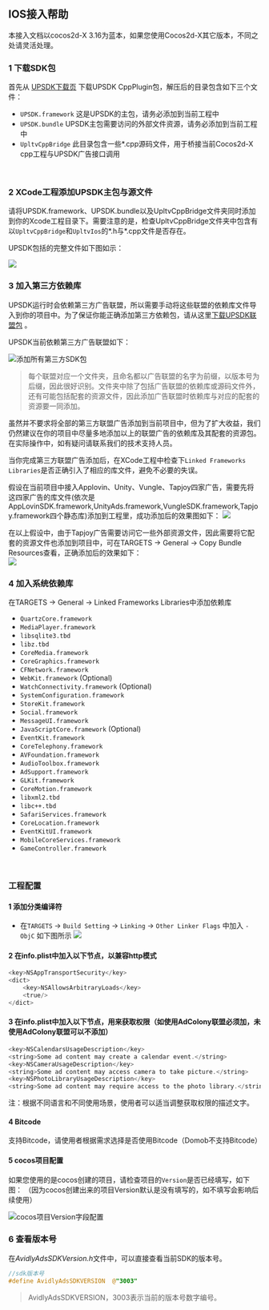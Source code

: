 ## IOS接入帮助

本接入文档以cocos2d-X 3.16为蓝本，如果您使用Cocos2d-X其它版本，不同之处请灵活处理。

### 1 下载SDK包
首先从 [UPSDK下载页](http://docc.upltv.com/docs/show/13 "SDK下载页面") 下载UPSDK CppPlugin包，解压后的目录包含如下三个文件：
- `UPSDK.framework` 这是UPSDK的主包，请务必添加到当前工程中
- `UPSDK.bundle` UPSDK主包需要访问的外部文件资源，请务必添加到当前工程中
- `UpltvCppBridge` 此目录包含一些*.cpp源码文件，用于桥接当前Cocos2d-X cpp工程与UPSDK广告接口调用
</br>

### 2 XCode工程添加UPSDK主包与源文件
请将UPSDK.framework、UPSDK.bundle以及UpltvCppBridge文件夹同时添加到你的Xcode工程目录下。需要注意的是，检查UpltvCppBridge文件夹中包含有以`UpltvCppBridge`和`UpltvIos`的*.h与*.cpp文件是否存在。

UPSDK包括的完整文件如下图如示：

![](http://docc.upltv.com/uploads/201805/5afb9f7198747_5afb9f71.png)

### 3 加入第三方依赖库
UPSDK运行时会依赖第三方广告联盟，所以需要手动将这些联盟的依赖库文件导入到你的项目中。为了保证你能正确添加第三方依赖包，请从这里[下载UPSDK联盟包](http://docc.upltv.com/docs/show/13 "SDK第三方包下载") 。

UPSDK当前依赖第三方广告联盟如下：

![添加所有第三方SDK包](http://docc.upltv.com/uploads/201709/59afafb9143e9_59afafb9.png "添加所有第三方SDK包")

> 每个联盟对应一个文件夹，且命名都以广告联盟的名字为前缀，以版本号为后缀，因此很好识别。文件夹中除了包括广告联盟的依赖库或源码文件外，还有可能包括配套的资源文件，因此添加广告联盟时依赖库与对应的配套的资源要一同添加。

虽然并不要求将全部的第三方联盟广告添加到当前项目中，但为了扩大收益，我们仍然建议在你的项目中尽量多地添加以上的联盟广告的依赖库及其配套的资源包。在实际操作中，如有疑问请联系我们的技术支持人员。

当你完成第三方联盟广告添加后，在XCode工程中检查下`Linked Frameworks Libraries`是否正确引入了相应的库文件，避免不必要的失误。

假设在当前项目中接入Applovin、Unity、Vungle、Tapjoy四家广告，需要先将这四家广告的库文件(依次是AppLovinSDK.framework,UnityAds.framework,VungleSDK.framework,Tapjoy.framework四个静态库)添加到工程里，成功添加后的效果图如下：
![](http://docc.upltv.com/uploads/201804/5acc6644c33a5_5acc6644.png)

在以上假设中，由于Tapjoy广告需要访问它一些外部资源文件，因此需要将它配套的资源文件也添加到项目中，可在TARGETS → General → Copy Bundle Resources查看，正确添加后的效果如下：
<br>
![](http://docc.upltv.com/uploads/201804/5acc70803fec8_5acc7080.png)


### 4 加入系统依赖库
在TARGETS → General → Linked Frameworks Libraries中添加依赖库
- `QuartzCore.framework`
- `MediaPlayer.framework`
- `libsqlite3.tbd`
- `libz.tbd`
- `CoreMedia.framework`
- `CoreGraphics.framework`
- `CFNetwork.framework`
- `WebKit.framework` (Optional)
- `WatchConnectivity.framework`	(Optional)
- `SystemConfiguration.framework`
- `StoreKit.framework`
- `Social.framework`
- `MessageUI.framework`
- `JavaScriptCore.framework`	(Optional)
- `EventKit.framework`
- `CoreTelephony.framework`
- `AVFoundation.framework`
- `AudioToolbox.framework`
- `AdSupport.framework`
- `GLKit.framework`
- `CoreMotion.framework`
- `libxml2.tbd`
- `libc++.tbd`
- `SafariServices.framework`
- `CoreLocation.framework`
- `EventKitUI.framework`
- `MobileCoreServices.framework`
- `GameController.framework`
<br>

### 工程配置
#### 1 添加分类编译符

- 在`TARGETS` → `Build Setting` → `Linking` → `Other Linker Flags` 中加入 `-ObjC` 如下图所示
![](http://docc.upltv.com/uploads/201804/5ae28f14f217a_5ae28f14.png)

#### 2 在info.plist中加入以下节点，以兼容http模式

```objective-c
<key>NSAppTransportSecurity</key>
<dict>
	<key>NSAllowsArbitraryLoads</key>
	<true/>
</dict>
```

#### 3 在info.plist中加入以下节点，用来获取权限（如使用AdColony联盟必须加，未使用AdColony联盟可以不添加）
```objective-c
<key>NSCalendarsUsageDescription</key>
<string>Some ad content may create a calendar event.</string>
<key>NSCameraUsageDescription</key>
<string>Some ad content may access camera to take picture.</string>
<key>NSPhotoLibraryUsageDescription</key>
<string>Some ad content may require access to the photo library.</string>
```

注：根据不同语言和不同使用场景，使用者可以适当调整获取权限的描述文字。
<br>

#### 4 Bitcode
支持Bitcode，请使用者根据需求选择是否使用Bitcode（Domob不支持Bitcode）

#### 5 cocos项目配置
如果您使用的是cocos创建的项目，请检查项目的`Version`是否已经填写，如下图：
（因为cocos创建出来的项目Version默认是没有填写的，如不填写会影响后续使用）

![cocos项目Version字段配置](http://docc.upltv.com/uploads/201709/59afb01ec7612_59afb01e.png "cocos项目Version字段配置")
<br>

### 6 查看版本号
在*AvidlyAdsSDKVersion.h*文件中，可以直接查看当前SDK的版本号。

```objective-c
//sdk版本号
#define AvidlyAdsSDKVERSION  @"3003"
```
> AvidlyAdsSDKVERSION，3003表示当前的版本号数字编号。

